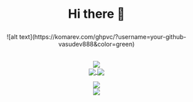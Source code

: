 #  <p align="center">Hi there 👋 </p>


<!-- ![Alt Text](https://github.com/Vasudev888/Vasudev888/blob/master/ezgif.com-gif-maker.gif) -->
<!-- <img src="https://github.com/Vasudev888/Vasudev888/blob/master/ezgif.com-gif-maker.gif" width="800" height="800" /> -->

<!-- <p align="center"><img src="http://github-readme-streak-stats.herokuapp.com?user=vasudev888&theme=highcontrast" alt="GitHub Streak" /></p> -->

<p align="center"> ![alt text](https://komarev.com/ghpvc/?username=your-github-vasudev888&color=green) </p>
<p align="center"> 
<br> <a href="https://github.com/vasudev888">
    <img align="center" src="https://img.shields.io/badge/Preferred_Language-English-informational?style=flat&logo=/Images/unity.svg&logoColor=white&color=green" /> </a>
<br> <a href="https://visualstudio.microsoft.com/downloads/">
  <img align="center" src="https://img.shields.io/badge/IDE-VisualStudio-informational?style=flat&logo=<LOGO_NAME>&logoColor=white&color=critical" /> </a>
 <a href="https://unity.com/">
    <img align="center" src="https://img.shields.io/badge/GameEngine-Unity-informational?style=flat&logo=/Images/unity.svg&logoColor=white&color=lightgrey" /> </a>
</p>

<p align="center">
<a href="https://github.com/vasudev888">
   <img align="center" src="https://github-readme-stats.vercel.app/api/top-langs/?username=vasudev888&execlud=PyGameJam&langs_count=7&layout=compact&hide=ASP.net,ShaderLab,hlsl&theme=synthwave" /> </a>
 <br>
<a href="https://github.com/vasudev888">
  <img align="center" src="https://github-readme-stats.vercel.app/api?username=vasudev888&hide_title=true&show_icons=true&theme=radical" /> </a>
<br>

<!-- <a href="https://github.com/Vasudev888/TapShift">
  <img align="center" src="https://github-readme-stats.vercel.app/api/pin/?username=vasudev888&repo=TapShift&theme=material-palenight" /> </a>
<a href="https://github.com/Vasudev888/TankRaider">
  <img align="center" src="https://github-readme-stats.vercel.app/api/pin/?username=vasudev888&repo=TankRaider&theme=material-palenight&discreption=" /> </a>
<a href="https://github.com/Vasudev888/CandyCatcher">
  <img align="center" src="https://github-readme-stats.vercel.app/api/pin/?username=vasudev888&repo=CandyCatcher&theme=material-palenight&discreption=" /> </a>
<a href="https://github.com/Vasudev888/TipTap-3D">
  <img align="center" src="https://github-readme-stats.vercel.app/api/pin/?username=vasudev888&repo=TipTap-3D&theme=material-palenight&discreption=" /> </a>
</p>
 -->



<!--
**Vasudev888/Vasudev888** is a ✨ _special_ ✨ repository because its `README.md` (this file) appears on your GitHub profile.

Here are some ideas to get you started:

- 🔭 I’m currently working on ...
- 🌱 I’m currently learning ...
- 👯 I’m looking to collaborate on ...
- 🤔 I’m looking for help with ...
- 💬 Ask me about ...
- 📫 How to reach me: ...
- 😄 Pronouns: ...
- ⚡ Fun fact: ...
-->
